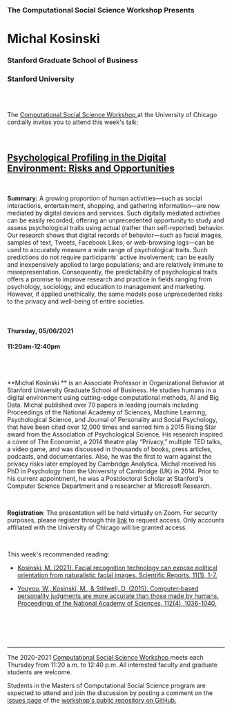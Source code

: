 

<br>

<h3 class=pfblock-header> The Computational Social Science Workshop Presents </h3>

<h1 class=pfblock-header3> Michal Kosinski </h1>
<h3 class=pfblock-header3> Stanford Graduate School of Business </h3>
<h3 class=pfblock-header3> Stanford University   </h3>

<br><br>



<p class=pfblock-header3>The <a href="https://macss.uchicago.edu/content/computation-workshop"> Computational Social Science Workshop </a> at the University of Chicago cordially invites you to attend this week's talk:</p>



<br>

<div class=pfblock-header3>
<h2 class=pfblock-header>
  <a href=https://github.com/uchicago-computation-workshop/Spring2021/tree/master/05-06_Kosinski> Psychological Profiling in the Digital Environment: Risks and Opportunities </a>
</h2>

<br>
</div>



<p class=footertext2>

**Summary:** A growing proportion of human activities―such as social interactions, entertainment, shopping, and gathering information―are now mediated by digital devices and services. Such digitally mediated activities can be easily recorded, offering an unprecedented opportunity to study and assess psychological traits using actual (rather than self-reported) behavior. Our research shows that digital records of behavior―such as facial images, samples of text, Tweets, Facebook Likes, or web-browsing logs―can be used to accurately measure a wide range of psychological traits. Such predictions do not require participants' active involvement; can be easily and inexpensively applied to large populations; and are relatively immune to misrepresentation. Consequently, the predictability of psychological traits offers a promise to improve research and practice in fields ranging from psychology, sociology, and education to management and marketing. However, if applied unethically, the same models pose unprecedented risks to the privacy and well-being of entire societies.  

</p>

<br>

<h4 class=pfblock-header3> Thursday, 05/06/2021 </h4>
<h4 class=pfblock-header3> 11:20am-12:40pm </h4>

<br><br>

<p class=footertext2>

**Michal Kosinski ** is an Associate Professor in Organizational Behavior at Stanford University Graduate School of Business. He studies humans in a digital environment using cutting-edge computational methods, AI and Big Data. Michal published over 70 papers in leading journals including Proceedings of the National Academy of Sciences, Machine Learning, Psychological Science, and Journal of Personality and Social Psychology, that have been cited over 12,000 times and earned him a 2015 Rising Star award from the Association of Psychological Science. His research inspired a cover of The Economist, a 2014 theatre play “Privacy,” multiple TED talks, a video game, and was discussed in thousands of books, press articles, podcasts, and documentaries. Also, he was the first to warn against the privacy risks later employed by Cambridge Analytica. Michal received his PhD in Psychology from the University of Cambridge (UK) in 2014. Prior to his current appointment, he was a Postdoctoral Scholar at Stanford's Computer Science Department and a researcher at Microsoft Research.

</p>

<br>

**Registration**: The presentation will be held virtually on Zoom. For security purposes, please register through this [link](https://uchicago.zoom.us/meeting/register/tJwod-yqpzktGtFW7QPdJe_RluIlNTCWoJ6b) to request access. Only accounts affiliated with the University of Chicago will be granted access.

<br>

This week's recommended reading:

- [Kosinski, M. (2021). Facial recognition technology can expose political orientation from naturalistic facial images. Scientific Reports, 11(1), 1-7.](https://github.com/uchicago-computation-workshop/Spring2021/blob/master/05-06_Kosinski/kosinski_1.pdf)

- [Youyou, W., Kosinski, M., & Stillwell, D. (2015). Computer-based personality judgments are more accurate than those made by humans. Proceedings of the National Academy of Sciences, 112(4), 1036-1040.](https://github.com/uchicago-computation-workshop/Spring2021/blob/master/05-06_Kosinski/kosinski_2.pdf)

<br>

<br><br>

---

<p class=footertext> The 2020-2021 <a href="https://macss.uchicago.edu/content/computation-workshop"> Computational Social Science Workshop </a> meets each Thursday from 11:20 a.m. to 12:40 p.m. All interested faculty and graduate students are welcome.</p>



<p class=footertext>Students in the Masters of Computational Social Science program are expected to attend and join the discussion by posting a comment on the <a href=https://github.com/uchicago-computation-workshop/Spring2021/issues/6>issues page</a> of the <a href=https://github.com/uchicago-computation-workshop/Spring2021/tree/master/05-06_Kosinski>workshop's public repository on GitHub.</a></p>

